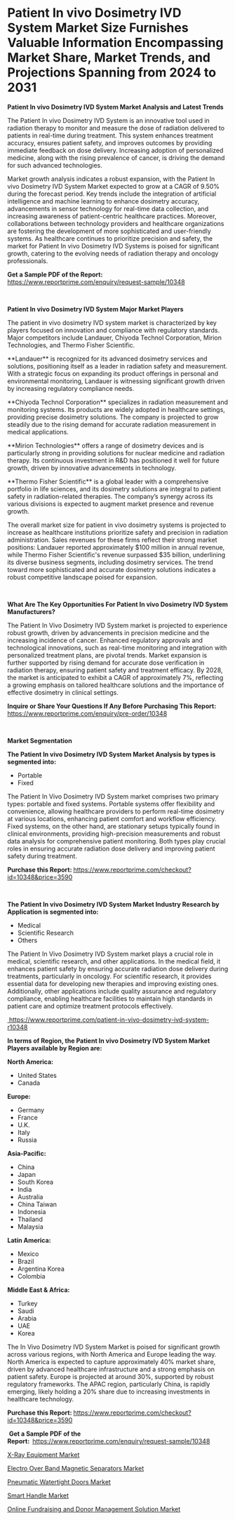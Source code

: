 <p><h1>Patient In vivo Dosimetry IVD System Market Size Furnishes Valuable Information Encompassing Market Share, Market Trends, and Projections Spanning from 2024 to 2031</h1></p><p><strong>Patient In vivo Dosimetry IVD System Market Analysis and Latest Trends</strong></p>
<p><p>The Patient In vivo Dosimetry IVD System is an innovative tool used in radiation therapy to monitor and measure the dose of radiation delivered to patients in real-time during treatment. This system enhances treatment accuracy, ensures patient safety, and improves outcomes by providing immediate feedback on dose delivery. Increasing adoption of personalized medicine, along with the rising prevalence of cancer, is driving the demand for such advanced technologies. </p><p>Market growth analysis indicates a robust expansion, with the Patient In vivo Dosimetry IVD System Market expected to grow at a CAGR of 9.50% during the forecast period. Key trends include the integration of artificial intelligence and machine learning to enhance dosimetry accuracy, advancements in sensor technology for real-time data collection, and increasing awareness of patient-centric healthcare practices. Moreover, collaborations between technology providers and healthcare organizations are fostering the development of more sophisticated and user-friendly systems. As healthcare continues to prioritize precision and safety, the market for Patient In vivo Dosimetry IVD Systems is poised for significant growth, catering to the evolving needs of radiation therapy and oncology professionals.</p></p>
<p><strong>Get a Sample PDF of the Report:&nbsp;</strong> <a href="https://www.reportprime.com/enquiry/request-sample/10348">https://www.reportprime.com/enquiry/request-sample/10348</a></p>
<p>&nbsp;</p>
<p><strong>Patient In vivo Dosimetry IVD System Major Market Players</strong></p>
<p><p>The patient in vivo dosimetry IVD system market is characterized by key players focused on innovation and compliance with regulatory standards. Major competitors include Landauer, Chiyoda Technol Corporation, Mirion Technologies, and Thermo Fisher Scientific.</p><p>**Landauer** is recognized for its advanced dosimetry services and solutions, positioning itself as a leader in radiation safety and measurement. With a strategic focus on expanding its product offerings in personal and environmental monitoring, Landauer is witnessing significant growth driven by increasing regulatory compliance needs.</p><p>**Chiyoda Technol Corporation** specializes in radiation measurement and monitoring systems. Its products are widely adopted in healthcare settings, providing precise dosimetry solutions. The company is projected to grow steadily due to the rising demand for accurate radiation measurement in medical applications.</p><p>**Mirion Technologies** offers a range of dosimetry devices and is particularly strong in providing solutions for nuclear medicine and radiation therapy. Its continuous investment in R&D has positioned it well for future growth, driven by innovative advancements in technology.</p><p>**Thermo Fisher Scientific** is a global leader with a comprehensive portfolio in life sciences, and its dosimetry solutions are integral to patient safety in radiation-related therapies. The company’s synergy across its various divisions is expected to augment market presence and revenue growth.</p><p>The overall market size for patient in vivo dosimetry systems is projected to increase as healthcare institutions prioritize safety and precision in radiation administration. Sales revenues for these firms reflect their strong market positions: Landauer reported approximately $100 million in annual revenue, while Thermo Fisher Scientific's revenue surpassed $35 billion, underlining its diverse business segments, including dosimetry services. The trend toward more sophisticated and accurate dosimetry solutions indicates a robust competitive landscape poised for expansion.</p></p>
<p>&nbsp;</p>
<p><strong>What Are The Key Opportunities For Patient In vivo Dosimetry IVD System Manufacturers?</strong></p>
<p><p>The Patient In Vivo Dosimetry IVD System market is projected to experience robust growth, driven by advancements in precision medicine and the increasing incidence of cancer. Enhanced regulatory approvals and technological innovations, such as real-time monitoring and integration with personalized treatment plans, are pivotal trends. Market expansion is further supported by rising demand for accurate dose verification in radiation therapy, ensuring patient safety and treatment efficacy. By 2028, the market is anticipated to exhibit a CAGR of approximately 7%, reflecting a growing emphasis on tailored healthcare solutions and the importance of effective dosimetry in clinical settings.</p></p>
<p><strong>Inquire or Share Your Questions If Any Before Purchasing This Report:</strong> <a href="https://www.reportprime.com/enquiry/pre-order/10348">https://www.reportprime.com/enquiry/pre-order/10348</a></p>
<p>&nbsp;</p>
<p><strong>Market Segmentation</strong></p>
<p><strong>The Patient In vivo Dosimetry IVD System Market Analysis by types is segmented into:</strong></p>
<p><ul><li>Portable</li><li>Fixed</li></ul></p>
<p><p>The Patient In Vivo Dosimetry IVD System market comprises two primary types: portable and fixed systems. Portable systems offer flexibility and convenience, allowing healthcare providers to perform real-time dosimetry at various locations, enhancing patient comfort and workflow efficiency. Fixed systems, on the other hand, are stationary setups typically found in clinical environments, providing high-precision measurements and robust data analysis for comprehensive patient monitoring. Both types play crucial roles in ensuring accurate radiation dose delivery and improving patient safety during treatment.</p></p>
<p><strong>Purchase this Report:&nbsp;</strong><a href="https://www.reportprime.com/checkout?id=10348&price=3590">https://www.reportprime.com/checkout?id=10348&price=3590</a></p>
<p>&nbsp;</p>
<p><strong>The Patient In vivo Dosimetry IVD System Market Industry Research by Application is segmented into:</strong></p>
<p><ul><li>Medical</li><li>Scientific Research</li><li>Others</li></ul></p>
<p><p>The Patient In Vivo Dosimetry IVD System market plays a crucial role in medical, scientific research, and other applications. In the medical field, it enhances patient safety by ensuring accurate radiation dose delivery during treatments, particularly in oncology. For scientific research, it provides essential data for developing new therapies and improving existing ones. Additionally, other applications include quality assurance and regulatory compliance, enabling healthcare facilities to maintain high standards in patient care and optimize treatment protocols effectively.</p></p>
<p><a href="https://www.reportprime.com/patient-in-vivo-dosimetry-ivd-system-r10348">&nbsp;https://www.reportprime.com/patient-in-vivo-dosimetry-ivd-system-r10348</a></p>
<p><strong>In terms of Region, the Patient In vivo Dosimetry IVD System Market Players available by Region are:</strong></p>
<p>
    <p> <strong> North America: </strong>
        <ul>
            <li>United States</li>
            <li>Canada</li>
        </ul>
        </p> 
    <p> <strong> Europe: </strong>
        <ul>
            <li>Germany</li>
            <li>France</li>
            <li>U.K.</li>
            <li>Italy</li>
            <li>Russia</li>
        </ul>
        </p> 
    <p> <strong> Asia-Pacific: </strong>
        <ul>
            <li>China</li>
            <li>Japan</li>
            <li>South Korea</li>
            <li>India</li>
            <li>Australia</li>
            <li>China Taiwan</li>
            <li>Indonesia</li>
            <li>Thailand</li>
            <li>Malaysia</li>
        </ul>
        </p> 
    <p> <strong> Latin America: </strong>
        <ul>
            <li>Mexico</li>
            <li>Brazil</li>
            <li>Argentina Korea</li>
            <li>Colombia</li>
        </ul>
        </p> 
    <p> <strong> Middle East & Africa: </strong>
        <ul>
            <li>Turkey</li>
            <li>Saudi</li>
            <li>Arabia</li>
            <li>UAE</li>
            <li>Korea</li>
        </ul>
    </p>
    </p>
<p><p>The In Vivo Dosimetry IVD System Market is poised for significant growth across various regions, with North America and Europe leading the way. North America is expected to capture approximately 40% market share, driven by advanced healthcare infrastructure and a strong emphasis on patient safety. Europe is projected at around 30%, supported by robust regulatory frameworks. The APAC region, particularly China, is rapidly emerging, likely holding a 20% share due to increasing investments in healthcare technology.</p></p>
<p><strong>Purchase this Report: </strong><a href="https://www.reportprime.com/checkout?id=10348&price=3590">https://www.reportprime.com/checkout?id=10348&price=3590</a></p>
<p>&nbsp;<strong>Get a Sample PDF of the Report:&nbsp;&nbsp;</strong><a href="https://www.reportprime.com/enquiry/request-sample/10348">https://www.reportprime.com/enquiry/request-sample/10348</a></p>
<p><strong></strong></p>
<p><p><a href="https://www.linkedin.com/pulse/x-ray-equipment-market-analysis-report-global-insights-fmerf?trackingId=7JJ4YtwrRcSh4F%2FsjXXsFQ%3D%3D">X-Ray Equipment Market</a></p><p><a href="https://medium.com/@clairhane1992/the-electro-over-band-magnetic-separators-market-has-grown-significantly-as-a-result-of-several-0082a8826647">Electro Over Band Magnetic Separators Market</a></p><p><a href="https://medium.com/@scottroberts2661/the-pneumatic-watertight-doors-market-decisions-are-mostly-driven-by-resource-optimization-and-9b5397e9fea5">Pneumatic Watertight Doors Market</a></p><p><a href="https://www.linkedin.com/pulse/global-smart-handle-market-focus-product-type-active-e6rlc?trackingId=w6uCkiqMQaC3cazOkk4USA%3D%3D">Smart Handle Market</a></p><p><a href="https://issuu.com/reportprime-2/docs/online-fundraising-and-donor-manage_a17b0780566ab8">Online Fundraising and Donor Management Solution Market</a></p></p>
